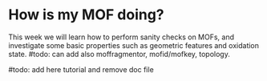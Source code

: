 # How is my MOF doing?

This week we will learn how to perform sanity checks on MOFs, and investigate some basic properties such as geometric features and oxidation state. #todo: can add also moffragmentor, mofid/mofkey, topology.

#todo: add here tutorial and remove doc file
